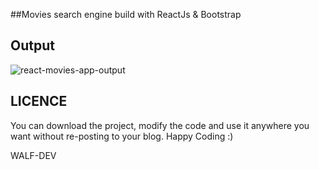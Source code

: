 ##Movies search engine build with ReactJs & Bootstrap 
## Output
![react-movies-app-output](https://user-images.githubusercontent.com/61193321/109263454-8f56d680-7803-11eb-9dd7-5a6a3dc56ac9.gif)

## LICENCE
You can download the project, modify the code and use it anywhere you want without re-posting to your blog. Happy Coding :)

WALF-DEV